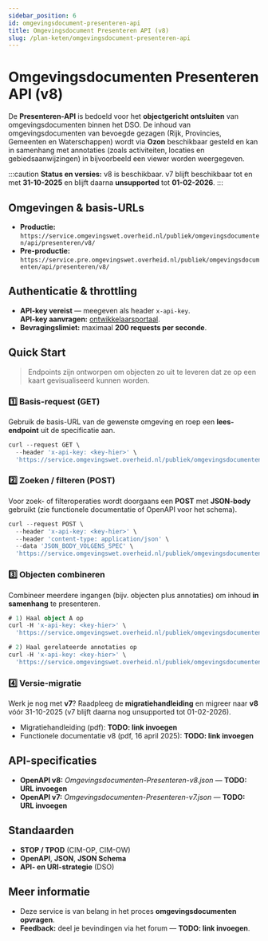 ```yaml
---
sidebar_position: 6
id: omgevingsdocument-presenteren-api
title: Omgevingsdocument Presenteren API (v8)
slug: /plan-keten/omgevingsdocument-presenteren-api
---
```


# Omgevingsdocumenten Presenteren API (v8)

De **Presenteren-API** is bedoeld voor het **objectgericht ontsluiten** van omgevingsdocumenten binnen het DSO. De inhoud van omgevingsdocumenten van bevoegde gezagen (Rijk, Provincies, Gemeenten en Waterschappen) wordt via **Ozon** beschikbaar gesteld en kan in samenhang met annotaties (zoals activiteiten, locaties en gebiedsaanwijzingen) in bijvoorbeeld een viewer worden weergegeven.

:::caution
**Status en versies:** v8 is beschikbaar. v7 blijft beschikbaar tot en met **31-10-2025** en blijft daarna **unsupported** tot **01-02-2026**.
:::

## Omgevingen & basis-URLs

- **Productie:** `https://service.omgevingswet.overheid.nl/publiek/omgevingsdocumenten/api/presenteren/v8/`
- **Pre-productie:** `https://service.pre.omgevingswet.overheid.nl/publiek/omgevingsdocumenten/api/presenteren/v8/`

## Authenticatie & throttling

- **API-key vereist** — meegeven als header `x-api-key`.  
  **API-key aanvragen:** [ontwikkelaarsportaal](https://developer.omgevingswet.overheid.nl/formulieren/api-key-aanvragen-0/).
- **Bevragingslimiet:** maximaal **200 requests per seconde**.

## Quick Start

> Endpoints zijn ontworpen om objecten zo uit te leveren dat ze op een kaart gevisualiseerd kunnen worden.

### 1️⃣ Basis-request (GET)

Gebruik de basis-URL van de gewenste omgeving en roep een **lees-endpoint** uit de specificatie aan.

~~~ts title="Voorbeeld (skelet)" hideLineNumbers
curl --request GET \
  --header 'x-api-key: <key-hier>' \
  'https://service.omgevingswet.overheid.nl/publiek/omgevingsdocumenten/api/presenteren/v8/PAD_UIT_SPECIFICATIE'
~~~

### 2️⃣ Zoeken / filteren (POST)

Voor zoek- of filteroperaties wordt doorgaans een **POST** met **JSON-body** gebruikt (zie functionele documentatie of OpenAPI voor het schema).

~~~ts title="Voorbeeld (skelet)" hideLineNumbers
curl --request POST \
  --header 'x-api-key: <key-hier>' \
  --header 'content-type: application/json' \
  --data 'JSON_BODY_VOLGENS_SPEC' \
  'https://service.omgevingswet.overheid.nl/publiek/omgevingsdocumenten/api/presenteren/v8/ZOEKENDPOINT_UIT_SPEC'
~~~

### 3️⃣ Objecten combineren

Combineer meerdere ingangen (bijv. objecten plus annotaties) om inhoud **in samenhang** te presenteren.

~~~ts title="Voorbeeld (patroon)" hideLineNumbers
# 1) Haal object A op
curl -H 'x-api-key: <key-hier>' \
  'https://service.omgevingswet.overheid.nl/publiek/omgevingsdocumenten/api/presenteren/v8/OBJECT_ENDPOINT'

# 2) Haal gerelateerde annotaties op
curl -H 'x-api-key: <key-hier>' \
  'https://service.omgevingswet.overheid.nl/publiek/omgevingsdocumenten/api/presenteren/v8/ANNOTATIE_ENDPOINT'
~~~

### 4️⃣ Versie-migratie

Werk je nog met **v7**? Raadpleeg de **migratiehandleiding** en migreer naar **v8** vóór 31-10-2025 (v7 blijft daarna nog unsupported tot 01-02-2026).

- Migratiehandleiding (pdf): **TODO: link invoegen**
- Functionele documentatie v8 (pdf, 16 april 2025): **TODO: link invoegen**

## API-specificaties

- **OpenAPI v8:** *Omgevingsdocumenten-Presenteren-v8.json* — **TODO: URL invoegen**  
- **OpenAPI v7:** *Omgevingsdocumenten-Presenteren-v7.json* — **TODO: URL invoegen**

## Standaarden

- **STOP / TPOD** (CIM-OP, CIM-OW)  
- **OpenAPI**, **JSON**, **JSON Schema**  
- **API- en URI-strategie** (DSO)

## Meer informatie

- Deze service is van belang in het proces **omgevingsdocumenten opvragen**.  
- **Feedback:** deel je bevindingen via het forum — **TODO: link invoegen**.
